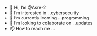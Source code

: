 - 👋 Hi, I’m @Asre-2
- 👀 I’m interested in ...cybersecurity 
- 🌱 I’m currently learning ...programming 
- 💞️ I’m looking to collaborate on ...updates 
- 📫 How to reach me ...

<!---
Asre-2/Asre-2 is a ✨ special ✨ repository because its `README.md` (this file) appears on your GitHub profile.
You can click the Preview link to take a look at your changes.
--->
